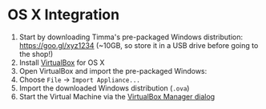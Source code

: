 # OS X Integration

1. Start by downloading Timma's pre-packaged Windows distribution: https://goo.gl/xyz1234 (~10GB, so store it in a USB drive before going to the shop!)
2. Install [VirtualBox](https://www.virtualbox.org/wiki/Downloads) for OS X
3. Open VirtualBox and import the pre-packaged Windows:
  1. Choose `File` -> `Import Appliance...`
  2. Import the downloaded Windows distribution (`.ova`)
4. Start the Virtual Machine via the [VirtualBox Manager dialog](../assets/images/virtuabox-manager-dialog.png)
